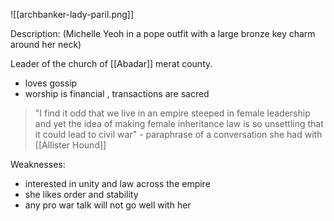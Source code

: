 ![[archbanker-lady-paril.png]]

Description:
(Michelle Yeoh in a pope outfit with a large bronze key charm around her neck)

Leader of the church of [[Abadar]] merat county.

- loves gossip
- worship is financial , transactions are sacred

> "I find it odd that we live in an empire steeped in female leadership and yet the idea of making female inheritance law is so unsettling that it could lead to civil war" - paraphrase of a conversation she had with [[Allister Hound]]


Weaknesses:
- interested in unity and law across the empire
- she likes order and stability
- any pro war talk will not go well with her


